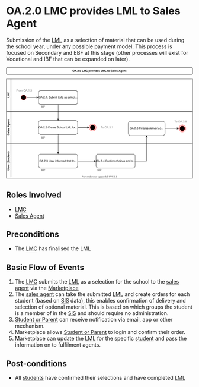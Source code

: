 # OA.2.0 LMC provides LML to Sales Agent

Submission of the [LML](../glossary.md) as a selection of material that can be used during the school year, under any possible payment model.  This process is focused on Secondary and EBF at this stage (other processes will exist for Vocational and IBF that can be expanded on later).

![Process Diagram](../diagrams/process-diagrams-OA.2.0.svg)

## Roles Involved

  - [LMC](../roles/lmc.md)
  - [Sales Agent](../roles/sales-agent.md)

## Preconditions

  - The [LMC](../roles/lmc.md) has finalised the LML

## Basic Flow of Events

1. The [LMC](../roles/lmc.md) submits the [LML](../glossary.md) as a selection for the school to the [sales agent](../roles/sales-agent.md) via the [Marketplace](../services/marketplace.md)
2. The [sales agent](../roles/sales-agent.md) can take the submitted [LML](../glossary.md) and create orders for each student (based on [SIS](../services/sis.md) data), this enables confirmation of delivery and selection of optional material.  This is based on which groups the student is a member of in the [SIS](../services/sis.md) and should require no administration.
3. [Student or Parent](../roles/buyer.md) can receive notification via email, app or other mechanism.
4. Marketplace allows [Student or Parent](../roles/buyer.md) to login and confirm their order.
5. Marketplace can update the [LML](../glossary.md) for the specific [student](../roles/buyer.md) and pass the information on to fulfilment agents.

## Post-conditions

  - All [students](../roles/buyer.md) have confirmed their selections and have completed [LML](../glossary.md)
